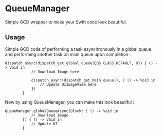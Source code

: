 # QueueManager
Simple GCD wrapper to make your Swift code look beautiful.

## Usage
Simple GCD code of performing a task asynchronously in a global queue and performing another task on main queue upon completion :  
  
```
dispatch_async(dispatch_get_global_queue(QOS_CLASS_DEFAULT, 0)) { () -> Void in
            // Download Image here
            
            dispatch_async(dispatch_get_main_queue(), { () -> Void in
                // Update UIImageView here
            })
        }  
```
  
Now by using QueueManager, you can make this look beautiful :  
```  
QueueManager.globalQueueAsync(Block: { () -> Void in
            // Download Image
        }) { () -> Void in
            // Update UI
        }  
```


